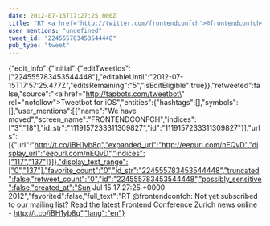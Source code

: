 ```yaml
---
date: 2012-07-15T17:27:25.000Z
title: "RT <a href='http://twitter.com/frontendconfch'>@frontendconfch</a>: Not yet subscribed to our mailing list? Read the latest Frontend Conference Zurich news online - http://t.co/iBH1yb8q″"
user_mentions: "undefined"
tweet_id: "224555783453544448"
pub_type: "tweet"
---
```

{"edit_info":{"initial":{"editTweetIds":["224555783453544448"],"editableUntil":"2012-07-15T17:57:25.477Z","editsRemaining":"5","isEditEligible":true}},"retweeted":false,"source":"<a href=\"http://tapbots.com/tweetbot\" rel=\"nofollow\">Tweetbot for iOS</a>","entities":{"hashtags":[],"symbols":[],"user_mentions":[{"name":"We have moved","screen_name":"FRONTENDCONFCH","indices":["3","18"],"id_str":"1119157233311309827","id":"1119157233311309827"}],"urls":[{"url":"http://t.co/iBH1yb8q","expanded_url":"http://eepurl.com/nEQvD","display_url":"eepurl.com/nEQvD","indices":["117","137"]}]},"display_text_range":["0","137"],"favorite_count":"0","id_str":"224555783453544448","truncated":false,"retweet_count":"0","id":"224555783453544448","possibly_sensitive":false,"created_at":"Sun Jul 15 17:27:25 +0000 2012","favorited":false,"full_text":"RT @frontendconfch: Not yet subscribed to our mailing list? Read the latest Frontend Conference Zurich news online - http://t.co/iBH1yb8q","lang":"en"}
